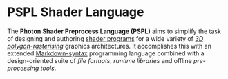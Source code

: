 PSPL Shader Language
====================

The **Photon Shader Preprocess Language (PSPL)** aims to simplify the task 
of designing and authoring 
[shader programs](http://en.wikipedia.org/wiki/Shader) for a wide variety of 
[*3D polygon-rasterising*](http://en.wikipedia.org/wiki/Rasterisation) 
graphics architectures. 
It accomplishes this with an extended 
[Markdown-syntax](http://en.wikipedia.org/wiki/Markdown) programming language 
combined with a design-oriented suite of *file formats*, *runtime libraries* 
and offline *pre-processing tools*. 
 
